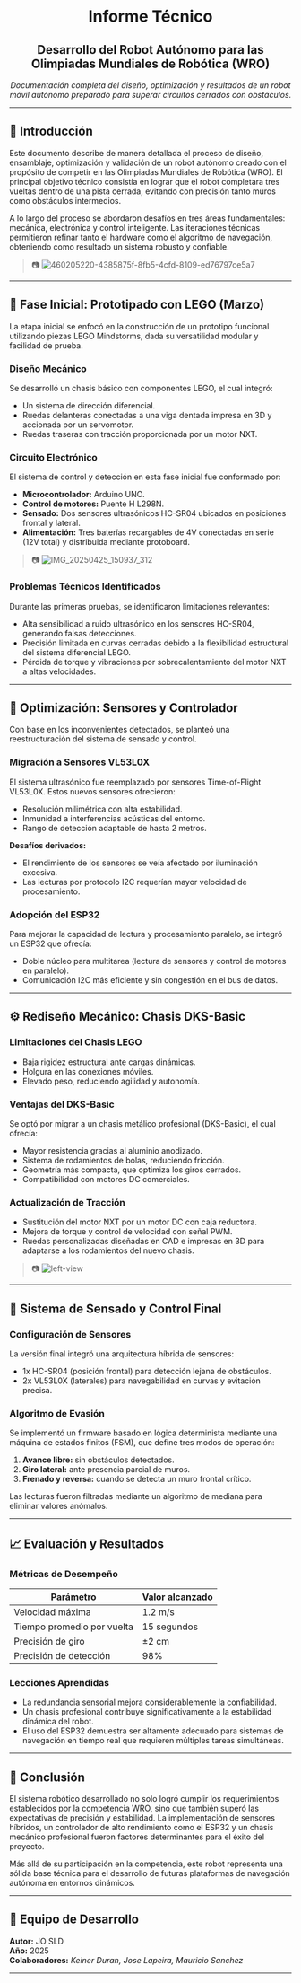 <h1 align="center">Informe Técnico</h1>
<h2 align="center">Desarrollo del Robot Autónomo para las Olimpiadas Mundiales de Robótica (WRO)</h2>

<p align="center"><i>Documentación completa del diseño, optimización y resultados de un robot móvil autónomo preparado para superar circuitos cerrados con obstáculos.</i></p>

---

## 🧭 Introducción

Este documento describe de manera detallada el proceso de diseño, ensamblaje, optimización y validación de un robot autónomo creado con el propósito de competir en las Olimpiadas Mundiales de Robótica (WRO). El principal objetivo técnico consistía en lograr que el robot completara tres vueltas dentro de una pista cerrada, evitando con precisión tanto muros como obstáculos intermedios.

A lo largo del proceso se abordaron desafíos en tres áreas fundamentales: mecánica, electrónica y control inteligente. Las iteraciones técnicas permitieron refinar tanto el hardware como el algoritmo de navegación, obteniendo como resultado un sistema robusto y confiable.

> 📷 ![460205220-4385875f-8fb5-4cfd-8109-ed76797ce5a7](https://github.com/user-attachments/assets/7eeb1662-5465-4cd8-8b95-888d35d6f3af)


---

## 🧪 Fase Inicial: Prototipado con LEGO (Marzo)

La etapa inicial se enfocó en la construcción de un prototipo funcional utilizando piezas LEGO Mindstorms, dada su versatilidad modular y facilidad de prueba.

### Diseño Mecánico

Se desarrolló un chasis básico con componentes LEGO, el cual integró:

- Un sistema de dirección diferencial.
- Ruedas delanteras conectadas a una viga dentada impresa en 3D y accionada por un servomotor.
- Ruedas traseras con tracción proporcionada por un motor NXT.

### Circuito Electrónico

El sistema de control y detección en esta fase inicial fue conformado por:

- **Microcontrolador:** Arduino UNO.  
- **Control de motores:** Puente H L298N.  
- **Sensado:** Dos sensores ultrasónicos HC-SR04 ubicados en posiciones frontal y lateral.  
- **Alimentación:** Tres baterías recargables de 4V conectadas en serie (12V total) y distribuida mediante protoboard.  

> 📷 ![IMG_20250425_150937_312](https://github.com/user-attachments/assets/b59a5c2e-5463-4042-b58e-b8d414681b3f)

### Problemas Técnicos Identificados

Durante las primeras pruebas, se identificaron limitaciones relevantes:

- Alta sensibilidad a ruido ultrasónico en los sensores HC-SR04, generando falsas detecciones.
- Precisión limitada en curvas cerradas debido a la flexibilidad estructural del sistema diferencial LEGO.
- Pérdida de torque y vibraciones por sobrecalentamiento del motor NXT a altas velocidades.

---

## 🔧 Optimización: Sensores y Controlador

Con base en los inconvenientes detectados, se planteó una reestructuración del sistema de sensado y control.

### Migración a Sensores VL53L0X

El sistema ultrasónico fue reemplazado por sensores Time-of-Flight VL53L0X. Estos nuevos sensores ofrecieron:

- Resolución milimétrica con alta estabilidad.
- Inmunidad a interferencias acústicas del entorno.
- Rango de detección adaptable de hasta 2 metros.

**Desafíos derivados:**

- El rendimiento de los sensores se veía afectado por iluminación excesiva.
- Las lecturas por protocolo I2C requerían mayor velocidad de procesamiento.

### Adopción del ESP32

Para mejorar la capacidad de lectura y procesamiento paralelo, se integró un ESP32 que ofrecía:

- Doble núcleo para multitarea (lectura de sensores y control de motores en paralelo).
- Comunicación I2C más eficiente y sin congestión en el bus de datos.

---

## ⚙️ Rediseño Mecánico: Chasis DKS-Basic

### Limitaciones del Chasis LEGO

- Baja rigidez estructural ante cargas dinámicas.
- Holgura en las conexiones móviles.
- Elevado peso, reduciendo agilidad y autonomía.

### Ventajas del DKS-Basic

Se optó por migrar a un chasis metálico profesional (DKS-Basic), el cual ofrecía:

- Mayor resistencia gracias al aluminio anodizado.
- Sistema de rodamientos de bolas, reduciendo fricción.
- Geometría más compacta, que optimiza los giros cerrados.
- Compatibilidad con motores DC comerciales.

### Actualización de Tracción

- Sustitución del motor NXT por un motor DC con caja reductora.
- Mejora de torque y control de velocidad con señal PWM.
- Ruedas personalizadas diseñadas en CAD e impresas en 3D para adaptarse a los rodamientos del nuevo chasis.

> 📷 ![left-view](https://github.com/user-attachments/assets/24d5cb4c-50c7-49b2-b633-ab05e7ddc39f)

---

## 🧠 Sistema de Sensado y Control Final

### Configuración de Sensores

La versión final integró una arquitectura híbrida de sensores:

- 1x HC-SR04 (posición frontal) para detección lejana de obstáculos.
- 2x VL53L0X (laterales) para navegabilidad en curvas y evitación precisa.

### Algoritmo de Evasión

Se implementó un firmware basado en lógica determinista mediante una máquina de estados finitos (FSM), que define tres modos de operación:

1. **Avance libre:** sin obstáculos detectados.
2. **Giro lateral:** ante presencia parcial de muros.
3. **Frenado y reversa:** cuando se detecta un muro frontal crítico.

Las lecturas fueron filtradas mediante un algoritmo de mediana para eliminar valores anómalos.

---

## 📈 Evaluación y Resultados

### Métricas de Desempeño

| Parámetro               | Valor alcanzado  |
|-------------------------|------------------|
| Velocidad máxima        | 1.2 m/s          |
| Tiempo promedio por vuelta | 15 segundos   |
| Precisión de giro       | ±2 cm            |
| Precisión de detección  | 98%              |


### Lecciones Aprendidas

- La redundancia sensorial mejora considerablemente la confiabilidad.
- Un chasis profesional contribuye significativamente a la estabilidad dinámica del robot.
- El uso del ESP32 demuestra ser altamente adecuado para sistemas de navegación en tiempo real que requieren múltiples tareas simultáneas.

---

## 🏁 Conclusión

El sistema robótico desarrollado no solo logró cumplir los requerimientos establecidos por la competencia WRO, sino que también superó las expectativas de precisión y estabilidad. La implementación de sensores híbridos, un controlador de alto rendimiento como el ESP32 y un chasis mecánico profesional fueron factores determinantes para el éxito del proyecto.

Más allá de su participación en la competencia, este robot representa una sólida base técnica para el desarrollo de futuras plataformas de navegación autónoma en entornos dinámicos.

---

## 👥 Equipo de Desarrollo

**Autor:** JO SLD  
**Año:** 2025  
**Colaboradores:** *Keiner Duran, Jose Lapeira, Mauricio Sanchez*

---
